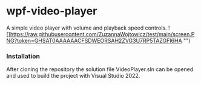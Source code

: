 # wpf-video-player

A simple video player with volume and playback speed controls.
![]https://raw.githubusercontent.com/ZuzannaWojtowicz/test/main/screen.PNG?token=GHSAT0AAAAAACFSDWEORSAH2ZVG3U7RP5TAZGFI6HA "")

### Installation
After cloning the repository the solution file VideoPlayer.sln can be opened and used to build the project with Visual Studio 2022.